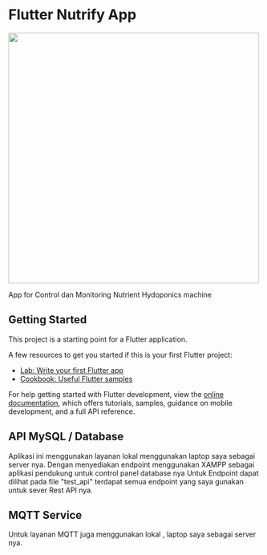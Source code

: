 # Flutter Nutrify App

<img src="https://github.com/user-attachments/assets/4947b2f1-e801-4421-81df-9947b12d2eba" width="500">

App for Control dan Monitoring Nutrient Hydoponics machine

## Getting Started

This project is a starting point for a Flutter application.

A few resources to get you started if this is your first Flutter project:

- [Lab: Write your first Flutter app](https://docs.flutter.dev/get-started/codelab)
- [Cookbook: Useful Flutter samples](https://docs.flutter.dev/cookbook)

For help getting started with Flutter development, view the
[online documentation](https://docs.flutter.dev/), which offers tutorials,
samples, guidance on mobile development, and a full API reference.

## API MySQL / Database

Aplikasi ini menggunakan layanan lokal menggunakan laptop saya sebagai server nya. Dengan menyediakan endpoint menggunakan XAMPP sebagai aplikasi pendukung untuk control panel database nya
Untuk Endpoint dapat dilihat pada file "test_api" terdapat semua endpoint yang saya gunakan untuk sever Rest API nya.

## MQTT Service

Untuk layanan MQTT juga menggunakan lokal , laptop saya sebagai server nya.

